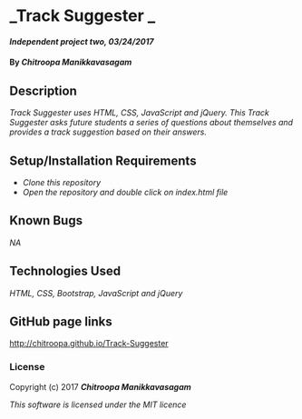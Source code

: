 # _Track Suggester _

#### _Independent project two, 03/24/2017_

#### By _**Chitroopa Manikkavasagam**_

## Description

_Track Suggester uses HTML, CSS, JavaScript and jQuery. This Track Suggester asks future students a series of questions about themselves and provides a track suggestion based on their answers._

## Setup/Installation Requirements

* _Clone this repository_
* _Open the repository and double click on index.html file_

## Known Bugs

_NA_

## Technologies Used

_HTML, CSS, Bootstrap, JavaScript and jQuery_

## GitHub page links

http://chitroopa.github.io/Track-Suggester  

### License

Copyright (c) 2017 **_Chitroopa Manikkavasagam_**

*This software is licensed under the MIT licence*
